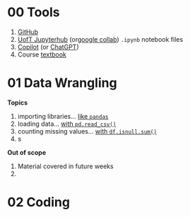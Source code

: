# 00 Tools

1. [GitHub](https://github.com/pointOfive/STA130_ChatGPT/blob/main/README.md)
2. [UofT Jupyterhub](https://datatools.utoronto.ca) (or[google collab](https://colab.research.google.com/)) `.ipynb` notebook files
3. [Copilot](https://copilot.microsoft.com/) (or [ChatGPT](https://chat.openai.com/))
4. Course [textbook](https://github.com/pointOfive/STA130_ChatGPT/wiki/)

# 01 Data Wrangling
**Topics**
1. importing libraries... [like `pandas`](01.1)
2. loading data... [with `pd.read_csv()`](01.2)
3. counting missing values... [with `df.isnull.sum()`](01.3)
4. s

**Out of scope**
1. Material covered in future weeks
2. 
# 02 Coding
